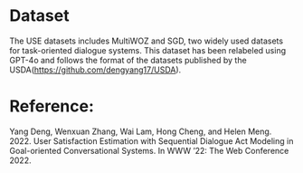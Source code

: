 # Dataset
The USE datasets includes MultiWOZ and SGD, two widely used datasets for task-oriented dialogue systems. 
This dataset has been relabeled using GPT-4o and follows the format of the datasets published by the USDA(https://github.com/dengyang17/USDA).



# Reference:
Yang Deng, Wenxuan Zhang, Wai Lam, Hong Cheng, and Helen Meng. 2022. User Satisfaction Estimation with Sequential Dialogue Act Modeling in Goal-oriented Conversational Systems. In WWW ’22: The Web Conference 2022.
